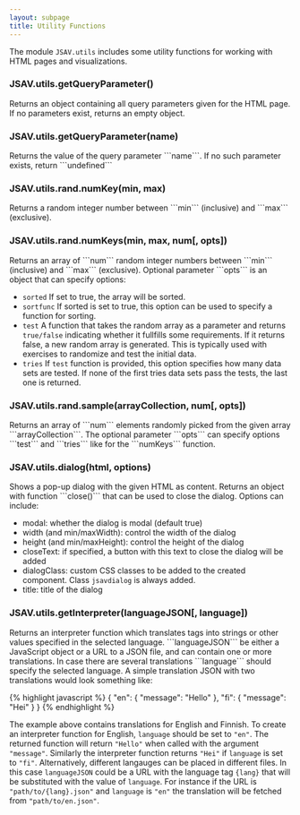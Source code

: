 ```yaml
---
layout: subpage
title: Utility Functions
---
```


The module ```JSAV.utils``` includes some utility functions
for working with HTML pages and visualizations.

<h3 class="apimethod">JSAV.utils.getQueryParameter()</h3>
Returns an object containing all query parameters given for the HTML
page. If no parameters exist, returns an empty object.

<h3 class="apimethod">JSAV.utils.getQueryParameter(name)</h3>
Returns the value of the query parameter ```name```. If no such
parameter exists, return ```undefined```

<h3 class="apimethod">JSAV.utils.rand.numKey(min, max)</h3>
Returns a random integer number between ```min``` (inclusive) and
```max``` (exclusive).

<h3 class="apimethod">JSAV.utils.rand.numKeys(min, max, num[, opts])</h3>
Returns an array of ```num``` random integer numbers between 
```min``` (inclusive) and ```max``` (exclusive). Optional
parameter ```opts``` is an object that can specify options:

 * ```sorted``` If set to true, the array will be sorted.
 * ```sortfunc``` If sorted is set to true, this option can
  be used to specify a function for sorting.
 * ```test``` A function that takes the random array as a
  parameter and returns ```true/false``` indicating whether it
  fullfills some requirements. If it returns false, a new random array is
  generated. This is typically used with exercises to randomize and
  test the initial data.
 * ```tries``` If ```test``` function is provided, this
  option specifies how many data sets are tested. If none of the first
  tries data sets pass the tests, the last one is returned.
  

<h3 class="apimethod">JSAV.utils.rand.sample(arrayCollection, num[, opts])</h3>
Returns an array of ```num``` elements randomly picked from the
given array ```arrayCollection```. The optional parameter
```opts``` can specify options ```test``` and ```tries```
like for the ```numKeys``` function.

<h3 class="apimethod">JSAV.utils.dialog(html, options)</h3>
Shows a pop-up dialog with the given HTML as content. Returns an object
with function ```close()``` that can be used to close the dialog.
Options can include:

 * modal: whether the dialog is modal (default true)
 * width (and min/maxWidth): control the width of the dialog
 * height (and min/maxHeight): control the height of the dialog
 * closeText: if specified, a button with this text to close the dialog
  will be added
 * dialogClass: custom CSS classes to be added to the created component.
  Class ```jsavdialog``` is always added.
 * title: title of the dialog

<h3 class="apimethod">JSAV.utils.getInterpreter(languageJSON[, language])</h3>
Returns an interpreter function which translates tags into strings or other
values specified in the selected language. ```languageJSON``` be either a
JavaScript object or a URL to a JSON file, and can contain one or more
translations. In case there are several translations ```language``` should
specify the selected language. A simple translation JSON with two translations
would look something like:

{% highlight javascript %}
{
  "en": {
    "message": "Hello"
  },
  "fi": {
    "message": "Hei"
  }
}
{% endhighlight %}

The example above contains translations for English and Finnish. To create an
interpreter function for English, ```language``` should be set to ```"en"```.
The returned function will return ```"Hello"``` when called with the argument
```"message"```. Similarly the interpreter function returns ```"Hei"``` if
```language``` is set to ```"fi"```. Alternatively, different langauges can be
placed in different files. In this case ```languageJSON``` could be a URL with
the language tag ```{lang}``` that will be substituted with the value of
```language```. For instance if the URL is ```"path/to/{lang}.json"``` and
```language``` is ```"en"``` the translation will be fetched from
```"path/to/en.json"```.